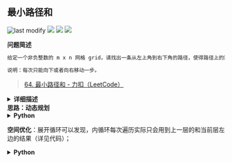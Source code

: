 ## 最小路径和
<!--START_SECTION:badge-->

![last modify](https://img.shields.io/static/v1?label=last%20modify&message=2022-10-16%2017%3A41%3A53&color=yellowgreen&style=flat-square)
[![](https://img.shields.io/static/v1?label=&message=%E4%B8%AD%E7%AD%89&color=yellow&style=flat-square)](../../../README.md#中等)
[![](https://img.shields.io/static/v1?label=&message=LeetCode&color=green&style=flat-square)](../../../README.md#leetcode)
[![](https://img.shields.io/static/v1?label=&message=%E5%8A%A8%E6%80%81%E8%A7%84%E5%88%92&color=blue&style=flat-square)](../../../README.md#动态规划)

<!--END_SECTION:badge-->
<!--info
tags: [动态规划]
source: LeetCode
level: 中等
number: '0064'
name: 最小路径和
companies: []
-->

<summary><b>问题简述</b></summary>

```txt
给定一个非负整数的 m x n 网格 grid，请找出一条从左上角到右下角的路径，使得路径上的数字总和为最小。

说明：每次只能向下或者向右移动一步。
```
> [64. 最小路径和 - 力扣（LeetCode）](https://leetcode-cn.com/problems/minimum-path-sum/)

<details><summary><b>详细描述</b></summary>

```txt
给定一个包含非负整数的 m x n 网格 grid ，请找出一条从左上角到右下角的路径，使得路径上的数字总和为最小。

说明：每次只能向下或者向右移动一步。

示例 1：
    输入：grid = [[1,3,1],[1,5,1],[4,2,1]]
    输出：7
    解释：因为路径 1→3→1→1→1 的总和最小。
示例 2：
    输入：grid = [[1,2,3],[4,5,6]]
    输出：12

提示：
    m == grid.length
    n == grid[i].length
    1 <= m, n <= 200
    0 <= grid[i][j] <= 100

来源：力扣（LeetCode）
链接：https://leetcode-cn.com/problems/minimum-path-sum
著作权归领扣网络所有。商业转载请联系官方授权，非商业转载请注明出处。
```

</details>

<!-- <div align="center"><img src="../../../_assets/xxx.png" height="300" /></div> -->

<summary><b>思路：动态规划</b></summary>

<details><summary><b>Python</b></summary>

```python
class Solution:
    def minPathSum(self, grid: List[List[int]]) -> int:
        if not grid: return 0

        m, n = len(grid), len(grid[0])
        dp = [[0] * n for _ in range(m)]

        # 初始化
        dp[0][0] = grid[0][0]
        for i in range(1, m):
            dp[i][0] = dp[i - 1][0] + grid[i][0]
        for j in range(1, n):
            dp[0][j] = dp[0][j - 1] + grid[0][j]

        # print(dp)
        for i in range(1, m):
            for j in range(1, n):
                dp[i][j] = min(dp[i - 1][j], dp[i][j - 1]) + grid[i][j]
        
        return dp[-1][-1]
```

</details>

**空间优化**：展开循环可以发现，内循环每次遍历实际只会用到上一层的和当前层左边的结果（详见代码）；

<details><summary><b>Python</b></summary>

```python
class Solution:
    def minPathSum(self, grid: List[List[int]]) -> int:
        if not grid: return 0

        m, n = len(grid), len(grid[0])
        dp = [0] * n

        # 初始化
        dp[0] = grid[0][0]
        for j in range(1, n):
            dp[j] = dp[j - 1] + grid[0][j]

        # print(dp)
        for i in range(1, m):
            dp[0] = dp[0] + grid[i][0]  # 初始化每一层最左边的结果
            for j in range(1, n):
                # dp[j - 1] + grid[i][j] 表示从左边移动
                # dp[j] + grid[i][j] 表示从上方移动
                dp[j] = min(dp[j - 1], dp[j]) + grid[i][j]
        
        return dp[-1]

```

</details>